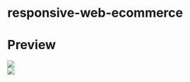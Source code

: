 # responsive-web-ecommerce
<h1>Preview</h1>
<a href="https://lh3.googleusercontent.com/KkxnDavqCJCbjBv_EdTdGOxSHgZRsOBanTcGqK00kZmFFTQp_1qWlQpLfmyCOQURFns=w2400?source=screenshot.guru"> <img src="https://lh3.googleusercontent.com/KkxnDavqCJCbjBv_EdTdGOxSHgZRsOBanTcGqK00kZmFFTQp_1qWlQpLfmyCOQURFns=w1200-h630-p" /> </a> <br>
<a href="https://lh5.googleusercontent.com/c8bKWA1fcLkA5TGSKNDgjW_dbXbLQA2gb0P0CXP8veKSXyMa4hFCUVv7rRV9iv88pvc=w2400?source=screenshot.guru"> <img src="https://lh5.googleusercontent.com/c8bKWA1fcLkA5TGSKNDgjW_dbXbLQA2gb0P0CXP8veKSXyMa4hFCUVv7rRV9iv88pvc=w1200-h630-p" /> </a>
